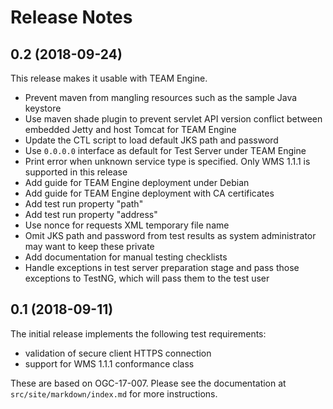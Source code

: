 
# Release Notes

## 0.2 (2018-09-24)

This release makes it usable with TEAM Engine.

- Prevent maven from mangling resources such as the sample Java keystore
- Use maven shade plugin to prevent servlet API version conflict between embedded Jetty and host Tomcat for TEAM Engine
- Update the CTL script to load default JKS path and password
- Use `0.0.0.0` interface as default for Test Server under TEAM Engine
- Print error when unknown service type is specified. Only WMS 1.1.1 is supported in this release
- Add guide for TEAM Engine deployment under Debian
- Add guide for TEAM Engine deployment with CA certificates
- Add test run property "path"
- Add test run property "address"
- Use nonce for requests XML temporary file name
- Omit JKS path and password from test results as system administrator may want to keep these private
- Add documentation for manual testing checklists
- Handle exceptions in test server preparation stage and pass those exceptions to TestNG, which will pass them to the test user

## 0.1 (2018-09-11)

The initial release implements the following test requirements:

- validation of secure client HTTPS connection
- support for WMS 1.1.1 conformance class

These are based on OGC-17-007. Please see the documentation at
`src/site/markdown/index.md` for more instructions.